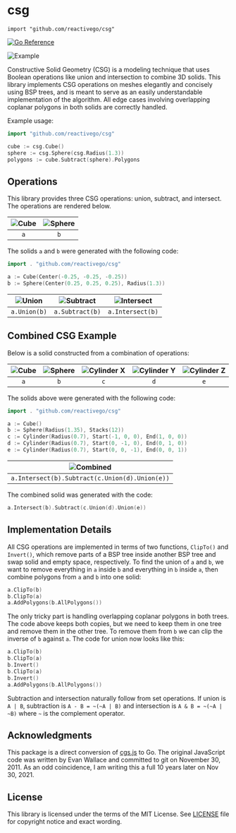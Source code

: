 # csg

    import "github.com/reactivego/csg"

[![Go Reference](https://pkg.go.dev/badge/github.com/reactivego/csg.svg)](https://pkg.go.dev/github.com/reactivego/csg#section-documentation)

![Example](../assets/example.svg)

Constructive Solid Geometry (CSG) is a modeling technique that uses Boolean operations like union and intersection to combine 3D solids. This library implements CSG operations on meshes elegantly and concisely using BSP trees, and is meant to serve as an easily understandable implementation of the algorithm. All edge cases involving overlapping coplanar polygons in both solids are correctly handled.

Example usage:
``` go
import "github.com/reactivego/csg"

cube := csg.Cube()
sphere := csg.Sphere(csg.Radius(1.3))
polygons := cube.Subtract(sphere).Polygons
```

## Operations

This library provides three CSG operations: union, subtract, and intersect.
The operations are rendered below.

| ![Cube](../assets/cube.svg) | ![Sphere](../assets/sphere.svg) |
|:---:|:---:|
| `a` | `b` |


The solids `a` and `b` were generated with the following code:

```go
import . "github.com/reactivego/csg"

a := Cube(Center(-0.25, -0.25, -0.25))
b := Sphere(Center(0.25, 0.25, 0.25), Radius(1.3))
```

| ![Union](../assets/union.svg) | ![Subtract](../assets/subtract.svg) | ![Intersect](../assets/intersect.svg) |
|:---:|:---:|:---:|
| `a.Union(b)`| `a.Subtract(b)` | `a.Intersect(b)` |

## Combined CSG Example

Below is a solid constructed from a combination of operations:

| ![Cube](../assets/a.svg) | ![Sphere](../assets/b.svg) | ![Cylinder X](../assets/c.svg) | ![Cylinder Y](../assets/d.svg) | ![Cylinder Z](../assets/e.svg) |
|:---:|:---:|:---:|:---:|:---:|
| `a` | `b` | `c` | `d` | `e` |

The solids above were generated with the following code:

```go
import . "github.com/reactivego/csg"

a := Cube()
b := Sphere(Radius(1.35), Stacks(12))
c := Cylinder(Radius(0.7), Start(-1, 0, 0), End(1, 0, 0))
d := Cylinder(Radius(0.7), Start(0, -1, 0), End(0, 1, 0))
e := Cylinder(Radius(0.7), Start(0, 0, -1), End(0, 0, 1))
```

| ![Combined](../assets/combined.svg) |
|:---:|
| `a.Intersect(b).Subtract(c.Union(d).Union(e))` |

The combined solid was generated with the code:
```go
a.Intersect(b).Subtract(c.Union(d).Union(e))
```

## Implementation Details

All CSG operations are implemented in terms of two functions, `ClipTo()` and
`Invert()`, which remove parts of a BSP tree inside another BSP tree and swap
solid and empty space, respectively. To find the union of `a` and `b`, we
want to remove everything in `a` inside `b` and everything in `b` inside `a`,
then combine polygons from `a` and `b` into one solid:

``` go
a.ClipTo(b)
b.ClipTo(a)
a.AddPolygons(b.AllPolygons())
```

The only tricky part is handling overlapping coplanar polygons in both trees.
The code above keeps both copies, but we need to keep them in one tree and
remove them in the other tree. To remove them from `b` we can clip the
inverse of `b` against `a`. The code for union now looks like this:

``` go
a.ClipTo(b)
b.ClipTo(a)
b.Invert()
b.ClipTo(a)
b.Invert()
a.AddPolygons(b.AllPolygons())
```

Subtraction and intersection naturally follow from set operations. If
union is `A | B`, subtraction is `A - B = ~(~A | B)` and intersection is
`A & B = ~(~A | ~B)` where `~` is the complement operator.

## Acknowledgments

This package is a direct conversion of [cgs.js](http://evanw.github.io/csg.js/) to Go.
The original JavaScript code was written by Evan Wallace and committed to git on November 30, 2011.
As an odd coincidence, I am writing this a full 10 years later on Nov 30, 2021.

## License

This library is licensed under the terms of the MIT License.
See [LICENSE](LICENSE) file for copyright notice and exact wording.